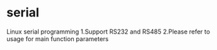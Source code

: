 # serial
Linux serial programming 
1.Support RS232 and RS485
2.Please refer to usage for main function parameters 

